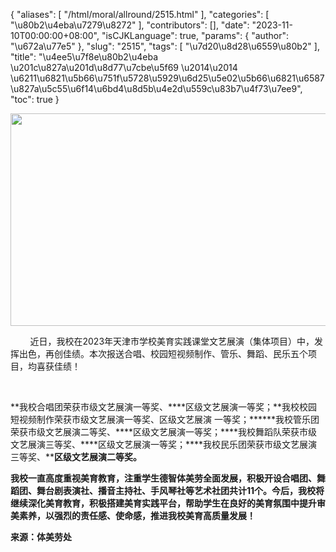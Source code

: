 {
    "aliases": [
        "/html/moral/allround/2515.html"
    ],
    "categories": [
        "\u80b2\u4eba\u7279\u8272"
    ],
    "contributors": [],
    "date": "2023-11-10T00:00:00+08:00",
    "isCJKLanguage": true,
    "params": {
        "author": "\u672a\u77e5"
    },
    "slug": "2515",
    "tags": [
        "\u7d20\u8d28\u6559\u80b2"
    ],
    "title": "\u4ee5\u7f8e\u80b2\u4eba \u201c\u827a\u201d\u8d77\u7cbe\u5f69 \u2014\u2014 \u6211\u6821\u5b66\u751f\u5728\u5929\u6d25\u5e02\u5b66\u6821\u6587\u827a\u5c55\u6f14\u6bd4\u8d5b\u4e2d\u559c\u83b7\u4f73\u7ee9",
    "toc": true
}


<img
    src="https://cdn.tfls.online/mirror/full/bb6f9bf8737af857406557b42d0d5379f5f98eb3.jpg"
    style="display:block;margin-left:auto;margin-right:auto;"
    decoding="async"
    fetchpriority="auto"
    loading="lazy"
    height="340"
    width="510"
/>




        近日，我校在2023年天津市学校美育实践课堂文艺展演（集体项目）中，发挥出色，再创佳绩。本次报送合唱、校园短视频制作、管乐、舞蹈、民乐五个项目，均喜获佳绩！




         




**我校合唱团荣获市级文艺展演一等奖、****区级文艺展演一等奖；**我校校园短视频制作荣获市级文艺展演一等奖、区级文艺展演 一等奖；******我校管乐团荣获市级文艺展演二等奖、****区级文艺展演一等奖；****我校舞蹈队荣获市级文艺展演三等奖、****区级文艺展演一等奖；****我校民乐团荣获市级文艺展演三等奖、****区级文艺展演二等奖。**









**我校一直高度重视美育教育，注重学生德智体美劳全面发展，积极开设合唱团、舞蹈团、舞台剧表演社、播音主持社、手风琴社等艺术社团共计11个。今后，我校将继续深化美育教育，积极搭建美育实践平台，帮助学生在良好的美育氛围中提升审美素养，以强烈的责任感、使命感，推进我校美育高质量发展！**










  





**来源：体美劳处**





  





  





  





  



